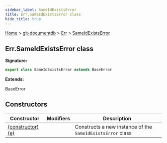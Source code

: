 ```yaml
---
sidebar_label: SameIdExistsError
title: Err.SameIdExistsError class
hide_title: true
---
```


[Home](./index.md) &gt; [git-documentdb](./git-documentdb.md) &gt; [Err](./git-documentdb.err.md) &gt; [SameIdExistsError](./git-documentdb.err.sameidexistserror.md)

## Err.SameIdExistsError class


<b>Signature:</b>

```typescript
export class SameIdExistsError extends BaseError 
```
<b>Extends:</b>

BaseError

## Constructors

|  Constructor | Modifiers | Description |
|  --- | --- | --- |
|  [(constructor)(e)](./git-documentdb.err.sameidexistserror._constructor_.md) |  | Constructs a new instance of the <code>SameIdExistsError</code> class |

